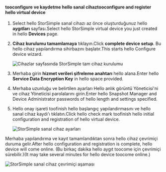 #### <a name="tooconfigure-and-register-hello-virtual-device"></a><span data-ttu-id="700f9-101">tooconfigure ve kaydetme hello sanal cihaz</span><span class="sxs-lookup"><span data-stu-id="700f9-101">tooconfigure and register hello virtual device</span></span>

1. <span data-ttu-id="700f9-102">Select hello StorSimple sanal cihazı az önce oluşturduğunuz hello **aygıtları** sayfası.</span><span class="sxs-lookup"><span data-stu-id="700f9-102">Select hello StorSimple virtual device you just created in hello **Devices** page.</span></span>
2. <span data-ttu-id="700f9-103">**Cihaz kurulumu tamamlamaya** tıklayın.</span><span class="sxs-lookup"><span data-stu-id="700f9-103">Click **complete device setup**.</span></span> <span data-ttu-id="700f9-104">Bu hello cihaz yapılandırma sihirbazını başlatır.</span><span class="sxs-lookup"><span data-stu-id="700f9-104">This starts hello Configure device wizard.</span></span>
    
    ![Cihazlar sayfasında StorSimple tam cihaz kurulumu](./media/storsimple-configure-register-virtual-device/StorSimple_CompleteDeviceSetupSVA1M.png)

4. <span data-ttu-id="700f9-106">Merhaba girin **hizmet verileri şifreleme anahtarı** hello alana.</span><span class="sxs-lookup"><span data-stu-id="700f9-106">Enter hello **Service Data Encryption Key** in hello space provided.</span></span>

5. <span data-ttu-id="700f9-107">Merhaba uzunluğu ve belirtilen ayarları Hello anlık görüntü Yöneticisi'ni ve cihaz Yöneticisi parolalarını girin.</span><span class="sxs-lookup"><span data-stu-id="700f9-107">Enter hello Snapshot Manager and Device Administrator passwords of hello length and settings specified.</span></span>

6. <span data-ttu-id="700f9-108">Hello onay işareti toofinish hello başlangıç yapılandırmasını ve hello sanal cihaz kaydı'ı tıklatın.</span><span class="sxs-lookup"><span data-stu-id="700f9-108">Click hello check mark toofinish hello initial configuration and registration of hello virtual device.</span></span> 
    
    ![StorSimple sanal cihaz ayarları](./media/storsimple-configure-register-virtual-device/StorSimple_VirtualDeviceSettings1.png)

<span data-ttu-id="700f9-110">Merhaba yapılandırma ve kayıt tamamlandıktan sonra hello cihaz çevrimiçi duruma gelir.</span><span class="sxs-lookup"><span data-stu-id="700f9-110">After hello configuration and registration is complete, hello device will come online.</span></span> <span data-ttu-id="700f9-111">(Bu birkaç dakika hello aygıt toocome için çevrimiçi sürebilir.)</span><span class="sxs-lookup"><span data-stu-id="700f9-111">(It may take several minutes for hello device toocome online.)</span></span>

![StorSimple sanal cihaz çevrimiçi aşaması](./media/storsimple-configure-register-virtual-device/StorSimple_VirtualDeviceOnline1M.png)

